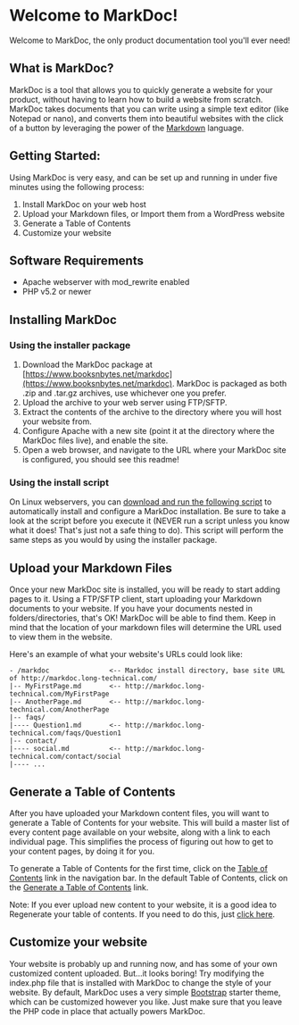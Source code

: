 # Welcome to MarkDoc!
Welcome to MarkDoc, the only product documentation tool you'll ever need!

## What is MarkDoc?
MarkDoc is a tool that allows you to quickly generate a website for your product, without having to learn how to build a website from scratch. MarkDoc takes documents that you can write using a simple text editor (like Notepad or nano), and converts them into beautiful websites with the click of a button by leveraging the power of the [Markdown](https://en.wikipedia.org/wiki/Markdown) language.

## Getting Started:
Using MarkDoc is very easy, and can be set up and running in under five minutes using the following process:

1. Install MarkDoc on your web host
2. Upload your Markdown files, or Import them from a WordPress website
3. Generate a Table of Contents
4. Customize your website

## Software Requirements
* Apache webserver with mod_rewrite enabled
* PHP v5.2 or newer

## Installing MarkDoc
### Using the installer package
1. Download the MarkDoc package at [https://www.booksnbytes.net/markdoc](https://www.booksnbytes.net/markdoc). MarkDoc is packaged as both .zip and .tar.gz archives, use whichever one you prefer.
2. Upload the archive to your web server using FTP/SFTP.
3. Extract the contents of the archive to the directory where you will host your website from.
4. Configure Apache with a new site (point it at the directory where the MarkDoc files live), and enable the site.
5. Open a web browser, and navigate to the URL where your MarkDoc site is configured, you should see this readme!

### Using the install script
On Linux webservers, you can [download and run the following script](https://www.booksnbytes.net/markdoc/install-markdoc.sh) to automatically install and configure a MarkDoc installation. Be sure to take a look at the script before you execute it (NEVER run a script unless you know what it does! That's just not a safe thing to do). This script will perform the same steps as you would by using the installer package.

## Upload your Markdown Files
Once your new MarkDoc site is installed, you will be ready to start adding pages to it. Using a FTP/SFTP client, start uploading your Markdown documents to your website. If you have your documents nested in folders/directories, that's OK! MarkDoc will be able to find them. Keep in mind that the location of your markdown files will determine the URL used to view them in the website.

Here's an example of what your website's URLs could look like:

```
- /markdoc               <-- Markdoc install directory, base site URL of http://markdoc.long-technical.com/
|-- MyFirstPage.md       <-- http://markdoc.long-technical.com/MyFirstPage
|-- AnotherPage.md       <-- http://markdoc.long-technical.com/AnotherPage
|-- faqs/
|---- Question1.md       <-- http://markdoc.long-technical.com/faqs/Question1
|-- contact/
|---- social.md          <-- http://markdoc.long-technical.com/contact/social
|---- ...
```

## Generate a Table of Contents
After you have uploaded your Markdown content files, you will want to generate a Table of Contents for your website. This will build a master list of every content page available on your website, along with a link to each individual page. This simplifies the process of figuring out how to get to your content pages, by doing it for you.

To generate a Table of Contents for the first time, click on the [Table of Contents](/toc) link in the navigation bar. In the default Table of Contents, click on the [Generate a Table of Contents](/tic) link.

Note: If you ever upload new content to your website, it is a good idea to Regenerate your table of contents. If you need to do this, just [click here](/tic).

## Customize your website
Your website is probably up and running now, and has some of your own customized content uploaded. But...it looks boring! Try modifying the index.php file that is installed with MarkDoc to change the style of your website. By default, MarkDoc uses a very simple [Bootstrap](http://getbootstrap.com/) starter theme, which can be customized however you like. Just make sure that you leave the PHP code in place that actually powers MarkDoc.

